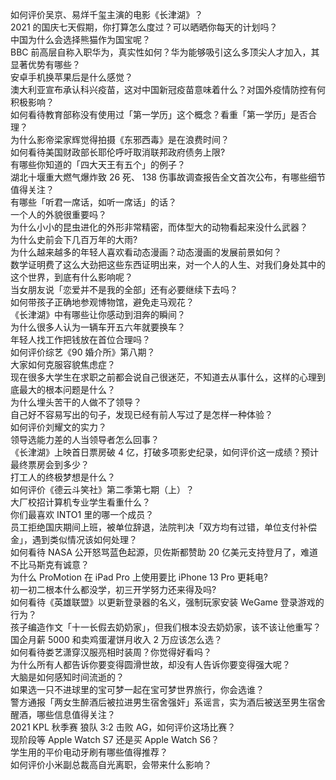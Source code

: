 如何评价吴京、易烊千玺主演的电影《长津湖》？  
2021 的国庆七天假期，你打算怎么度过？可以晒晒你每天的计划吗？  
中国为什么会选择熊猫作为国宝呢？  
BBC 前高层自称入职华为，真实性如何？华为能够吸引这么多顶尖人才加入，其显著优势有哪些？  
安卓手机换苹果后是什么感觉？  
澳大利亚宣布承认科兴疫苗，这对中国新冠疫苗意味着什么？对国外疫情防控有何积极影响？  
如何看待教育部称没有使用过「第一学历」这个概念？看重「第一学历」是否合理？  
为什么影帝梁家辉觉得拍摄《东邪西毒》是在浪费时间？  
如何看待美国财政部长耶伦呼吁取消联邦政府债务上限?  
有哪些你知道的「四大天王有五个」的例子？  
湖北十堰重大燃气爆炸致 26 死、 138 伤事故调查报告全文首次公布，有哪些细节值得关注？  
有哪些「听君一席话，如听一席话」的话？  
一个人的外貌很重要吗？  
为什么小小的昆虫进化的外形非常精密，而体型大的动物看起来没什么武器？  
为什么史前会下几百万年的大雨?  
为什么越来越多的年轻人喜欢看动态漫画？动态漫画的发展前景如何？  
数学证明费了这么大劲把这些东西证明出来，对一个人的人生、对我们身处其中的这个世界，到底有什么影响呢？  
当女朋友说「恋爱并不是我的全部」还有必要继续下去吗？  
如何带孩子正确地参观博物馆，避免走马观花？  
《长津湖》中有哪些让你感动到泪奔的瞬间？  
为什么很多人认为一辆车开五六年就要换车？  
年轻人找工作把钱放在首位合理吗？  
如何评价综艺《90 婚介所》第八期？  
大家如何克服容貌焦虑症？  
现在很多大学生在求职之前都会说自己很迷茫，不知道去从事什么，这样的心理到底最大的根本问题是什么？  
为什么埋头苦干的人做不了领导？  
自己好不容易写出的句子，发现已经有前人写过了是怎样一种体验？  
如何评价刘耀文的实力？  
领导选能力差的人当领导者怎么回事？  
《长津湖》上映首日票房破 4 亿，打破多项影史纪录，如何评价这一成绩？预计最终票房会到多少？  
打工人的终极梦想是什么？  
如何评价《德云斗笑社》第二季第七期（上）？  
大厂校招计算机专业学生看重什么？  
你们最喜欢 INTO1 里的哪一个成员？  
员工拒绝国庆期间上班，被单位辞退，法院判决「双方均有过错，单位支付补偿金」，遇到类似情况该如何处理？  
如何看待 NASA 公开怒骂蓝色起源，贝佐斯都赞助 20 亿美元支持登月了，难道不比马斯克有诚意？  
为什么 ProMotion 在 iPad Pro 上使用要比 iPhone 13 Pro 更耗电?  
初一初二根本什么都没学，初三开学努力还来得及吗?  
如何看待《英雄联盟》以更新登录器的名义，强制玩家安装 WeGame 登录游戏的行为？  
孩子编造作文「十一长假去奶奶家」，但我们根本没去奶奶家，该不该让他重写？  
国企月薪  5000 和卖鸡蛋灌饼月收入 2 万应该怎么选？  
如何看待娄艺潇穿汉服亮相时装周？你觉得好看吗？  
为什么所有人都告诉你要变得圆滑世故，却没有人告诉你要变得强大呢？  
大脑是如何感知时间流逝的？  
如果选一只不进球里的宝可梦一起在宝可梦世界旅行，你会选谁？  
警方通报「两女生醉酒后被拉进男生宿舍强奸」系谣言，实为酒后被送至男生宿舍醒酒，哪些信息值得关注？  
2021 KPL 秋季赛 狼队 3:2 击败 AG，如何评价这场比赛？  
现阶段等 Apple Watch S7 还是买 Apple Watch S6？  
学生用的平价电动牙刷有哪些值得推荐？  
如何评价小米副总裁高自光离职，会带来什么影响？  
